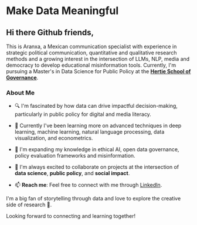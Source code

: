 # Make Data Meaningful

## Hi there Github friends, 

This is Aranxa, a Mexican communication specialist with experience in strategic political communication, quantitative and qualitative research methods and a growing interest in the intersection of LLMs, NLP, media and democracy to develop educational misinformation tools. Currently, I'm pursuing a Master's in Data Science for Public Policy at the [**Hertie School of Governance**](https://hertieschool-f4e6.kxcdn.com/en/mds).

### About Me
- 🔍 I'm fascinated by how data can drive impactful decision-making, particularly in public policy for digital and media literacy.
- 🎯 Currently I've been learning more on advanced techniques in deep learning, machine learning, natural language processing, data visualization, and econometrics.
- 🌱 I'm expanding my knowledge in ethical AI, open data governance, policy evaluation frameworks and misinformation.
- 🤝 I'm always excited to collaborate on projects at the intersection of **data science**, **public policy**, and **social impact**.

- 📫 **Reach me**: Feel free to connect with me through [LinkedIn](https://www.linkedin.com/in/aranxa-m%C3%A1rquez-ampudia-288b03b0/).

I'm a big fan of storytelling through data and love to explore the creative side of research 🥸.

Looking forward to connecting and learning together!
